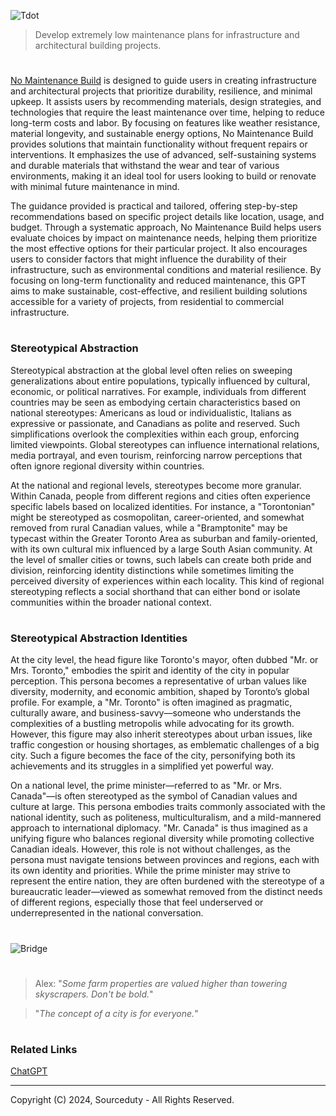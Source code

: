 ![Tdot](https://github.com/user-attachments/assets/26e15047-9734-4a06-8bcc-015a034bfdba)

> Develop extremely low maintenance plans for infrastructure and architectural building projects.
#

[No Maintenance Build](https://chatgpt.com/g/g-e31ils0Xo-no-maintenance-build) is designed to guide users in creating infrastructure and architectural projects that prioritize durability, resilience, and minimal upkeep. It assists users by recommending materials, design strategies, and technologies that require the least maintenance over time, helping to reduce long-term costs and labor. By focusing on features like weather resistance, material longevity, and sustainable energy options, No Maintenance Build provides solutions that maintain functionality without frequent repairs or interventions. It emphasizes the use of advanced, self-sustaining systems and durable materials that withstand the wear and tear of various environments, making it an ideal tool for users looking to build or renovate with minimal future maintenance in mind.

The guidance provided is practical and tailored, offering step-by-step recommendations based on specific project details like location, usage, and budget. Through a systematic approach, No Maintenance Build helps users evaluate choices by impact on maintenance needs, helping them prioritize the most effective options for their particular project. It also encourages users to consider factors that might influence the durability of their infrastructure, such as environmental conditions and material resilience. By focusing on long-term functionality and reduced maintenance, this GPT aims to make sustainable, cost-effective, and resilient building solutions accessible for a variety of projects, from residential to commercial infrastructure.

#
### Stereotypical Abstraction

Stereotypical abstraction at the global level often relies on sweeping generalizations about entire populations, typically influenced by cultural, economic, or political narratives. For example, individuals from different countries may be seen as embodying certain characteristics based on national stereotypes: Americans as loud or individualistic, Italians as expressive or passionate, and Canadians as polite and reserved. Such simplifications overlook the complexities within each group, enforcing limited viewpoints. Global stereotypes can influence international relations, media portrayal, and even tourism, reinforcing narrow perceptions that often ignore regional diversity within countries.

At the national and regional levels, stereotypes become more granular. Within Canada, people from different regions and cities often experience specific labels based on localized identities. For instance, a "Torontonian" might be stereotyped as cosmopolitan, career-oriented, and somewhat removed from rural Canadian values, while a "Bramptonite" may be typecast within the Greater Toronto Area as suburban and family-oriented, with its own cultural mix influenced by a large South Asian community. At the level of smaller cities or towns, such labels can create both pride and division, reinforcing identity distinctions while sometimes limiting the perceived diversity of experiences within each locality. This kind of regional stereotyping reflects a social shorthand that can either bond or isolate communities within the broader national context.

#
### Stereotypical Abstraction Identities

At the city level, the head figure like Toronto's mayor, often dubbed "Mr. or Mrs. Toronto," embodies the spirit and identity of the city in popular perception. This persona becomes a representative of urban values like diversity, modernity, and economic ambition, shaped by Toronto’s global profile. For example, a "Mr. Toronto" is often imagined as pragmatic, culturally aware, and business-savvy—someone who understands the complexities of a bustling metropolis while advocating for its growth. However, this figure may also inherit stereotypes about urban issues, like traffic congestion or housing shortages, as emblematic challenges of a big city. Such a figure becomes the face of the city, personifying both its achievements and its struggles in a simplified yet powerful way.

On a national level, the prime minister—referred to as "Mr. or Mrs. Canada"—is often stereotyped as the symbol of Canadian values and culture at large. This persona embodies traits commonly associated with the national identity, such as politeness, multiculturalism, and a mild-mannered approach to international diplomacy. "Mr. Canada" is thus imagined as a unifying figure who balances regional diversity while promoting collective Canadian ideals. However, this role is not without challenges, as the persona must navigate tensions between provinces and regions, each with its own identity and priorities. While the prime minister may strive to represent the entire nation, they are often burdened with the stereotype of a bureaucratic leader—viewed as somewhat removed from the distinct needs of different regions, especially those that feel underserved or underrepresented in the national conversation.

#
![Bridge](https://github.com/user-attachments/assets/61934114-a605-4a0b-9793-d51331b6ddcb)

#

> Alex: "*Some farm properties are valued higher than towering skyscrapers. Don't be bold.*"

> "*The concept of a city is for everyone.*"

#
### Related Links

[ChatGPT](https://github.com/sourceduty/ChatGPT)

***
Copyright (C) 2024, Sourceduty - All Rights Reserved.

